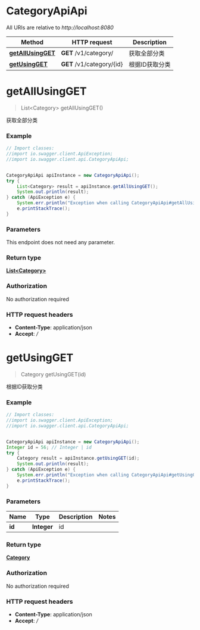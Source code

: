 # CategoryApiApi

All URIs are relative to *http://localhost:8080*

Method | HTTP request | Description
------------- | ------------- | -------------
[**getAllUsingGET**](CategoryApiApi.md#getAllUsingGET) | **GET** /v1/category/ | 获取全部分类
[**getUsingGET**](CategoryApiApi.md#getUsingGET) | **GET** /v1/category/{id} | 根据ID获取分类


<a name="getAllUsingGET"></a>
# **getAllUsingGET**
> List&lt;Category&gt; getAllUsingGET()

获取全部分类

### Example
```java
// Import classes:
//import io.swagger.client.ApiException;
//import io.swagger.client.api.CategoryApiApi;


CategoryApiApi apiInstance = new CategoryApiApi();
try {
    List<Category> result = apiInstance.getAllUsingGET();
    System.out.println(result);
} catch (ApiException e) {
    System.err.println("Exception when calling CategoryApiApi#getAllUsingGET");
    e.printStackTrace();
}
```

### Parameters
This endpoint does not need any parameter.

### Return type

[**List&lt;Category&gt;**](Category.md)

### Authorization

No authorization required

### HTTP request headers

 - **Content-Type**: application/json
 - **Accept**: */*

<a name="getUsingGET"></a>
# **getUsingGET**
> Category getUsingGET(id)

根据ID获取分类

### Example
```java
// Import classes:
//import io.swagger.client.ApiException;
//import io.swagger.client.api.CategoryApiApi;


CategoryApiApi apiInstance = new CategoryApiApi();
Integer id = 56; // Integer | id
try {
    Category result = apiInstance.getUsingGET(id);
    System.out.println(result);
} catch (ApiException e) {
    System.err.println("Exception when calling CategoryApiApi#getUsingGET");
    e.printStackTrace();
}
```

### Parameters

Name | Type | Description  | Notes
------------- | ------------- | ------------- | -------------
 **id** | **Integer**| id |

### Return type

[**Category**](Category.md)

### Authorization

No authorization required

### HTTP request headers

 - **Content-Type**: application/json
 - **Accept**: */*

